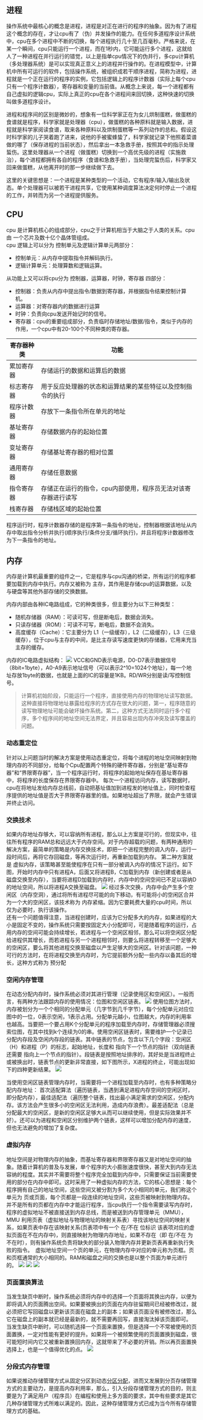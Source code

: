 ## 进程

操作系统中最核心的概念是进程，进程是对正在进行的程序的抽象。因为有了进程这个概念的存在，才让cpu有了（伪）并发操作的能力。在任何多道程序设计系统中，cpu在多个进程中不断的切换，每个进程执行几十至几百毫秒。严格来说，在某一个瞬间，cpu只能运行一个进程，而在1秒内，它可能运行多个进程，这就给人了一种进程在并行运行的错觉，以上是指单cpu情况下的伪并行，多cpu计算机（多处理器系统）是可以实现真正意义上的进程并行操作的。在进程模型中，计算机中所有可运行的软件，包括操作系统，被组织成若干顺序进程，简称为进程，进程就是一个正在运行的程序的实例，它包括逻辑上的程序计数器（实际上每个cpu只有一个程序计数器），寄存器和变量的当前值。从概念上来说，每一个进程都有自己虚拟的逻辑cpu，实际上真正的cpu在各个进程间来回切换，这种快速的切换叫做多道程序设计。  

进程和程序间的区别是微妙的，想象有一位科学家正在为女儿烘制蛋糕，做蛋糕的食谱就是程序，科学家就是处理器（cpu），做蛋糕的各种原料就是输入数据，进程就是科学家阅读食谱，取来各种原料以及烘制蛋糕等一系列动作的总和。假设这时科学家的儿子哭着跑了进来，说他的手被蜜蜂蛰了，科学家就记录下他照着菜谱做的哪了（保存进程的当前状态），然后拿出一本急救手册，按照其中的指示处理蜇伤。这里处理器从一个进程（做蛋糕）切换到一个高优先级的进程（实施救治），每个进程都拥有各自的程序（食谱和急救手册），当处理完蜇伤后，科学家又回来做蛋糕，从他离开时的那一步继续做下去。  

这里的关键思想是：一个进程是某种类型的一个活动，它有程序/输入/输出及状态。单个处理器可以被若干进程共享，它使用某种调度算法决定何时停止一个进程的工作，并转而为另一个进程提供服务。

## CPU
cpu 是计算机核心的组成部分，cpu之于计算机相当于大脑之于人类的关系。cpu由 一个芯片及数十亿个晶体管组成。  
cpu 逻辑上可以分为 控制单元及逻辑计算单元两部分：
- 控制单元：从内存中提取指令并解码执行。
- 逻辑计算单元：处理算数和逻辑运算。

从功能上又可以将cpu分为 控制器，运算器，时钟，寄存器 四部分：
- 控制器：负责从内存中提出指令/数据到寄存器，并根据指令结果控制计算机。
- 运算器：对寄存器内的数据进行运算
- 时钟：负责向cpu发送开始记时的信号。
- 寄存器：cpu的重要组成部分，负责临时存储地址/数据/指令，类似于内存的作用，一个cpu中有20-100个不同种类的寄存器。

|寄存器种类|功能|
|---|---|
|累加寄存器|存储运行的数据和运算后的数据|
|标志寄存器|用于反应处理器的状态和运算结果的某些特征以及控制指令的执行|
|程序计数器|存放下一条指令所在单元的地址|
|基址寄存器|存储数据内存的起始位置|
|变址寄存器|存储基址寄存器的相对位置|
|通用寄存器|存储任意数据|
|指令寄存器|存储正在运行的指令，cpu内部使用，程序员无法对该寄存器进行读写|
|栈寄存器|存储栈区域的起始位置|

程序运行时，程序计数器存储的是程序第一条指令的地址，控制器根据该地址从内存中取出指令分析并执行(顺序执行/条件分支/循环执行)，并且将程序计数器修改为下一条指令的地址。

## 内存

内存是计算机最重要的组件之一，它是程序与cpu沟通的桥梁，所有运行的程序都要加载到内存中执行。内存又被称为 主存，其作用是存储cpu的运算数据，以及与硬盘等其他外部存储的交换数据。  

内存内部由各种IC电路组成，它的种类很多，但主要分为以下三种类型：
- 随机存储器（RAM）：可读可写，但是断电后，数据会消失。
- 只读存储器（ROM）：可读不可写，断电后，数据不会消失。
- 高度缓存（Cache）：它主要分为 L1（一级缓存），L2（二级缓存），L3（三级缓存），位于cpu与主存的中间，是比主存读写速度更快的存储器，它用来充当主存的缓存。

内存的IC电路虚拟结构：
![](https://s3.bmp.ovh/imgs/2023/05/27/a4611adce59e6660.png)
VCC和GND表示电源，D0-D7表示数据信号（8bit=1byte），A0-A9表示地址信号（可以表示2^10=1024个地址），每一个地址存放1byte的数据，也就是上面的IC的容量是1KB。RD/WR分别是读/写控制信号。
> 计算机初始阶段，只能运行一个程序，直接使用内存的物理地址读写数据。这种直接将物理地址暴露给程序的方式存在很大的问题，第一，程序随意的读写物理地址可能会破坏操作系统。第二，这种方式无法同时运行多个程序，多个程序间的地址空间无法界定，并且容易出现内存冲突及读写覆盖的问题。

### 动态重定位
针对以上问题当时的解决方案是使用动态重定位，将每个进程的地址空间映射到物理内存的不同部分，给每个Cpu配置两个特殊的硬件寄存器，分别是“基址寄存器”和“界限寄存器”，当一个程序运行时，将程序的起始地址保存在基址寄存器中，将程序的长度保存在界限寄存器中。 每次一个进程访问内存，读写数据时，cpu在将地址发给内存总线前，自动把基址值加到进程发的地址值上，同时检查程序提供的地址值是否大于界限寄存器里的值。如果地址超出了界限，就会产生错误并终止访问。
### 交换技术
如果内存地址存够大，可以容纳所有进程，那么以上方案是可行的，但现实中，往往所有程序的RAM总和远远大于内存空间。对于内存超载的问题，有两种通用的解决方案，最简单的策略是内存交换技术，即把一个进程完整的调入内存，运行一段时间后，再将它存回磁盘，等再次运行时，再重新加载到内存。 第二种方案就是 虚拟内存，该策略甚至能使程序在只有一部分被调入内存的情况下运行。如下图，开始时内存中只有进程A，后面又将进程B，C加载到内存（新创建或者是从磁盘交换至内存），当要将进程D加载到内存时，内存中的空间空间已不足以容纳D的地址空间，所以将进程A交换至磁盘。
![](https://s3.bmp.ovh/imgs/2023/05/28/31a8e956019da934.png)
经过多次交换，内存中会产生多个空闲区（内存空洞），通过将所有进程尽可能的向下移动，有可能将小的空闲区合并为一个大的空闲区，该技术称为 内存紧缩。因为它要耗费大量的cpu时间，所以仅为必要时，执行该操作。   
还有一个问题值得注意，当进程创建时，应该为它分配多大的内存，如果进程的大小是固定不变的，操作系统只需要按固定大小分配即可，可是随着程序的运行，占用内存的空间可能会持续增长，若进程与一个空闲区相邻，那么可以将空闲区分配给进程供其增长，而若进程与另一个进程相邻时，则要么将进程转移至一个足够大的空闲区，要么将其他进程交换至磁盘以产生足够大的空闲区。针对该问题，一种可行的方法时，在将进程交换至内存时，为它提前额外分配一些内存以备其后的增长，这种方式称为 预分配
### 空闲内存管理
在动态分配内存时，操作系统必须对其进行管理（记录使用区和空闲区）。一般而言，有两种方法跟踪内存的使用情况：位图和空闲区链表。
![](https://s3.bmp.ovh/imgs/2023/05/28/751e22aec1fb6534.png)
使用位图方法时，内存被划分为一个个相同的分配单元（几字节到几千字节），每个分配单元对应位图中的一位，0表示空闲，1表示占用。分配单元越小，位图越大，内存的利用率也越高。当要把一个要占用K个分配单元的程序加载至内存时，存储管理器必须搜索位图，在其中找到k个连续为0的串。使用空闲区链表时，需要维护一个记录已分配内存段及空闲内存段的链表。其中链表的节点，包含以下几个字段：空闲区（H）和进程（P）的标志，起始地址，长度和 指向下一个节点的指针（双向链表还需要 指向上一个节点的指针）。段链表是按照地址排序的，其好处是当进程终止或被换出时，链表节点的更新非常直接，如下图所示，X进程的终止，可能出现如下的四种更新结果。
![](https://s3.bmp.ovh/imgs/2023/05/28/3d57354dabc904c5.png)

当使用空闲区链表管理内存时，当需要将一个进程加载至内存时，也有多种策略分配内存地址： 首次适配算法（遍历链表，当遇到满足进程内存空间的空闲区时，即分配内存），最佳适配法（遍历整个链表，找出最小满足需求的空闲区，分配内存。该方法会产生很多小的空闲区无法利用，造成内存浪费）。最差适配法（总是分配最大的空闲区，是新的空闲区足够大从而可以继续使用，但是实际效果并不好）。还可以为进程和空闲区分别维护两个链表，这样可以增加分配内存的速度，但也无法避免的增加了复杂度。
### 虚拟内存
地址空间是对物理内存的抽象，而基址寄存器和界限寄存器又是对地址空间的抽象。随着计算机的普及与发展，单个程序的大小膨胀速度很快，甚至大到内存无法容纳的程度。其实并不需要将整个程序完全加载到内存中，只需要保证当前需要使用的部分在内存中即可。这时采用了一种虚拟内存的方法，它的核心思想是：每个程序拥有自己的地址空间，这些空间又被分割为多个大小相同的单元，我们称这个单元为 页或页面，每个页都是一段连续的地址空间，这些页被映射到物理内存。并不是所有的页都在内存中才能运行程序，当cpu执行一个指令需要读写内存时，程序的虚拟地址不被直接送到内存总线，而是被送到内存管理单元（MMU），MMU 利用页表（虚拟地址与物理地址的映射关系表）寻找该地址空间的映射关系，如果页表中存在该映射关系(页表项中有一个 在/不在 位标识 该表项对应的虚拟页面在不在内存中)，则直接映射为物理内存地址，如果不存在（即 在/不在 为 不在时），则有操作系统负责将缺失的部分装入物理内存并更新页表再重新执行失败的指令。　虚拟地址空间一个页的单元，在物理内存中对应的单元称为页框。页和页框通常的大小相同的。RAM和磁盘之间的交换也是以整个页面为单元进行的。
![](https://s3.bmp.ovh/imgs/2023/05/28/873f9091eadb09de.png)
![](https://s3.bmp.ovh/imgs/2023/05/28/41eecdfdf1f574a1.png)
![](https://s3.bmp.ovh/imgs/2023/05/28/a8c4cdb6d3e102cf.png)

### 页面置换算法
当发生缺页中断时，操作系统必须将内存中的选择一个页面将其换出内存，以便为即将调入的页面腾出空间。如果要被换出的页面在内存驻留期间已经被修改过，就必须把它写回磁盘以更新该页面在磁盘上的副本；如果该页面没有被修改过，那么它在磁盘上的副本就已经是最新的，就不需要再回写，直接淘汰掉该页面即可。
当发生缺页中断时，可以随机选择一个页面来置换，但是选择一个不常被使用的页面置换，一定对性能有更好的提升。如果将一个被频繁使用的页面置换到磁盘，很可能短时间内它又被重新置换回内存，这就带来了不必要的开销。所以再页面置换选择上，也是一个值得优化的点。
![](https://s3.bmp.ovh/imgs/2023/05/28/f52dfccc6ab4fe4e.png)
### 分段式内存管理

如果说推动存储管理方式从固定分区到动态[分区分配](https://baike.baidu.com/item/%E5%88%86%E5%8C%BA%E5%88%86%E9%85%8D/15547398)，进而又发展到分页存储管理方式的主要动力，是提高内存利用率，那么，引入分段存储管理方式的目的，则主要是为了满足用户（程序员）在编程和使用上多方面的要求，其中有些要求是其它几种存储管理方式所难以满足的。因此，这种存储管理方式已成为当今所有存储管理方式的基础。